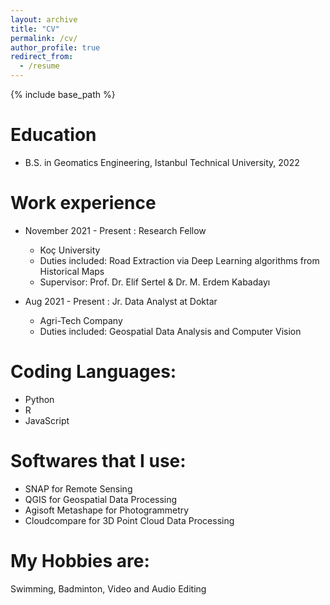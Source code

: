 ```yaml
---
layout: archive
title: "CV"
permalink: /cv/
author_profile: true
redirect_from:
  - /resume
---
```


{% include base_path %}

Education
======
* B.S. in Geomatics Engineering, Istanbul Technical University, 2022

Work experience
======
* November 2021 - Present : Research Fellow
  * Koç University
  * Duties included: Road Extraction via Deep Learning algorithms from Historical Maps
  * Supervisor: Prof. Dr. Elif Sertel & Dr. M. Erdem Kabadayı

* Aug 2021 - Present : Jr. Data Analyst at Doktar
  * Agri-Tech Company
  * Duties included: Geospatial Data Analysis and Computer Vision
 
  
Coding Languages:
======
* Python
* R
* JavaScript

Softwares that I use:
======
* SNAP for Remote Sensing 
* QGIS for Geospatial Data Processing
* Agisoft Metashape for Photogrammetry
* Cloudcompare for 3D Point Cloud Data Processing

My Hobbies are:
======
Swimming, Badminton, Video and Audio Editing

